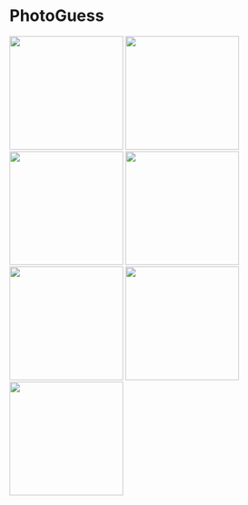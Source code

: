 # PhotoGuess


<img src="https://github.com/shech2/PhotoGuess/assets/7353245/c0a62213-38f1-452d-93b3-d16994f128cb" width="200"/>
<img src="https://github.com/shech2/PhotoGuess/assets/7353245/949170e4-9ceb-42ab-b908-ed3106dcacb1" width="200"/>
<img src="https://github.com/shech2/PhotoGuess/assets/7353245/5813ccae-c180-433c-bc75-9eeb22ca4ea6" width="200"/>
<img src="https://github.com/shech2/PhotoGuess/assets/7353245/49b2fbfa-364a-41b1-8113-092107c61f30" width="200"/>
<img src="https://github.com/shech2/PhotoGuess/assets/7353245/3cdd5a42-f133-4535-ab50-36bd98a7a1a0" width="200"/>
<img src="https://github.com/shech2/PhotoGuess/assets/7353245/81b91083-ab17-497d-8616-4000b4b4cf47" width="200"/>
<img src="https://github.com/shech2/PhotoGuess/assets/7353245/aea7c78a-b010-4877-97b1-829c8c8558b2" width="200"/>
